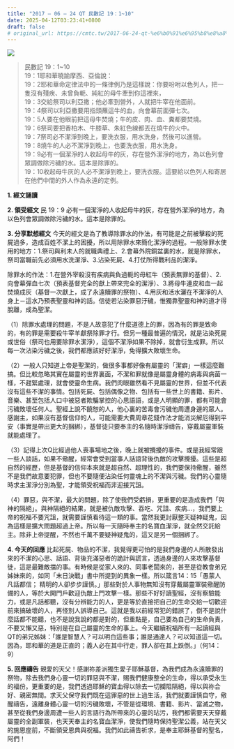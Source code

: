 ```yaml
---
title: "2017 – 06 – 24 QT 民數記 19：1~10"
date: 2025-04-12T03:23:41+0800
draft: false
# original_url: https://cmtc.tw/2017-06-24-qt-%e6%b0%91%e6%95%b8%e8%a8%98-19%ef%bc%9a110
---
```


![](/images/qt.jpg)
> 民數記 19：1\~10  
> 19：1耶和華曉諭摩西、亞倫說：  
> 19：2耶和華命定律法中的一條律例乃是這樣說：你要吩咐以色列人，把一隻沒有殘疾、未曾負軛、純紅的母牛牽到你這裡來，  
> 19：3交給祭司以利亞撒；他必牽到營外，人就把牛宰在他面前。  
> 19：4祭司以利亞撒要用指頭蘸這牛的血，向會幕前面彈七次。  
> 19：5人要在他眼前把這母牛焚燒；牛的皮、肉、血、糞都要焚燒。  
> 19：6祭司要把香柏木、牛膝草、朱紅色線都丟在燒牛的火中。  
> 19：7祭司必不潔淨到晚上，要洗衣服，用水洗身，然後可以進營。  
> 19：8燒牛的人必不潔淨到晚上，也要洗衣服，用水洗身。  
> 19：9必有一個潔淨的人收起母牛的灰，存在營外潔淨的地方，為以色列會眾調做除污穢的水。這本是除罪的。  
> 19：10收起母牛灰的人必不潔淨到晚上，要洗衣服。這要給以色列人和寄居在他們中間的外人作為永遠的定例。

**1. 經文誦讀**

**2. 領受經文**
民 19：9 必有一個潔淨的人收起母牛的灰，存在營外潔淨的地方，為以色列會眾調做除污穢的水。這本是除罪的。

**3. 分享默想經文**
今天的經文是為了教導除罪水的作法，有可能是之前被擊殺的死屍過多，造成百姓不潔上的困擾，所以用除罪水來簡化潔淨的過程。一般除罪水使用的地方：1.祭司與利未人的就職典禮上、2.會幕外院銅盆裏的水，就是除罪水，祭司當職前先必須用水洗潔淨、3.沾染死屍、4.打仗所得戰利品的潔淨。

除罪水的作法：1.在營外宰殺沒有疾病與負過軛的母紅牛（預表無罪的基督）、2.向會幕彈血七次（預表基督完全的獻上帶來完全的潔淨）、3.將母牛連皮和血一起焚燒成灰（基督一次獻上，成了永遠贖罪的祭物）、4.用灰和活水灑在不潔淨的人身上－這水乃預表聖靈和神的話。信徒若沾染罪惡汙穢，惟獨靠聖靈和神的道才得脫離，成為聖潔。

（1）除罪水處理的問題，不是人故意犯了什麼道德上的罪，因為有的罪是致命的，有的罪是需要殺牛宰羊獻祭除罪才行。但另一種最普遍的情況，就是沾染死屍或世俗（祭司也用要除罪水潔淨），這個不潔淨如果不除掉，就會衍生成罪。所以每一次沾染污穢之後，我們都應該好好潔淨，免得擴大敗壞生命。

（2）一般人只知道上帝是聖潔的，做很多事都好像有屬靈的「潔癖」一樣這麼難搞。但比較忽略其實在屬靈的世界裏面，不潔和罪就像是屬靈身體的病毒與病菌一樣，不趕緊處理，就會使靈命生病。我們肉眼雖然看不見屬靈的世界，但並不代表沒有這些不潔的事情。包括死屍、包括偶像之物、包括有一些世上的書籍、影片、音樂、甚至包括人口中被惡者欺騙掌控的心思語語，或是人明顯的罪，都有可能會污穢敗壞任何人。聖經上說不饒恕的人，他心裏的苦毒會污穢他周遭身邊的眾人。感謝主，如果沒有基督信仰的人，可能需要大費周章花錢作法才能消災解厄得到平安（事實是帶出更大的捆綁），基督徒只要奉主的名隨時潔淨禱告，穿戴屬靈軍裝就能處理了。

（3）記得上次Q比經過他人喪事場地之後，晚上就被攪擾的事件。或是我經常跟一些人談話，如果不儆醒，經常會受到當事人話語背後仇敵的攻擊攪擾。這些是超自然的經歷，但是基督的信仰本來就是超自然、超理性的，我們要保持儆醒，雖然不是我們故意要犯罪，但也不要隨便沾染任何靈魂上的不潔與污穢。我們的心靈隨時求主潔淨分別為聖，才能領受祝福而非迎接咒詛。

（4）罪惡，與不潔，最大的問題，除了使我們受虧損，更重要的是造成我們「與神的隔絕」。與神隔絕的結果，就是被仇敵攻擊、吞吃、咒詛、疾病…，我們要上帝的祝福不要咒詛，就需要謹慎看待這一類的事。當然我更討厭整天疑神疑鬼，因為這樣是擴大問題超過上帝。所以每一天隨時奉主的名寶血潔淨，就全然交託給主。除非上帝提醒，不然也千萬不要疑神疑鬼的，這又是另一個捆綁了。

**4. 今天的回應**
比起死屍、物品的不潔，我覺得更可怕的是我們身邊的人所散發出來的不潔的心思、話語、背後充滿惡者的詭計與謊言，透過身邊的人來攻擊基督徒，這是最難敵擋的事。有時候是從家人來的、同事老闆來的，甚至是從教會弟兄姊妹來的，如同「末日決戰」書中所提到的異象一樣。所以箴言14：15「愚蒙人凡話都信； 精明的人卻步步謹慎。」那些對於人事物無知沒有穿戴屬靈軍裝儆醒防備的人，等於大開門戶歡迎仇敵上門攻擊一樣。那些不好好讀聖經，沒有察驗能力，或是凡話都聽，沒有分辨能力的人，更是等於直接把自己的生命交給一切歡迎前來搞破壞的人，再怪別人誤導自己。這就是我以前經常犯的錯誤了，倒不是說什麼話都不能聽，也不是說我說的都是對的，但重點是，自己要為自己的生命負責，不要又懶又惡，特別是在自己屬靈的生命的事上。今天繼續祝福所有一起讀經與QT的弟兄姊妹：「誰是智慧人？可以明白這些事；誰是通達人？可以知道這一切。因為，耶和華的道是正直的；義人必在其中行走，罪人卻在其上跌倒。」（何14：9）

**5. 回應禱告**
親愛的天父！感謝祢差派獨生愛子耶穌基督，為我們成為永遠贖罪的祭物，除去我們身心靈一切的罪惡與不潔，賜我們健康整全的生命，得以承受永生的福份。更重要的是，我們透過耶穌的寶血得以除去一切攔阻隔絕，得以與祢合好、親密無間。求天父保守我們既在這罪惡的世上過生活，我們就要謹慎自守，儆醒禱告，遠離身體心靈一切的污穢敗壞，不管是從環境、書籍、影片、當滅之物，甚至從我們身邊周遭一些人的言語行為所帶來的心靈的玷污，我們都需要天天穿戴屬靈的全副軍裝，也天天奉主的名寶血潔淨，使我們隨時保持聖潔公義，站在天父的施恩座前，不斷領受恩典與祝福。我們如此禱告祈求，是奉主耶穌基督的聖名，阿們！
